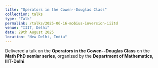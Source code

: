 ```yaml
---
title: "Operators in the Cowen--Douglas Class"
collection: talks
type: "Talk"
permalink: /talks/2025-06-16-mobius-inversion-iiitd
venue: "IIIT, Delhi"
date: 29th August 2025
location: "New Delhi, India"
---
```


Delivered a talk on the **Operators in the Cowen--Douglas Class** on the **Math PhD semiar series**, organized by the **Department of Mathematics, IIIT-Delhi**.
